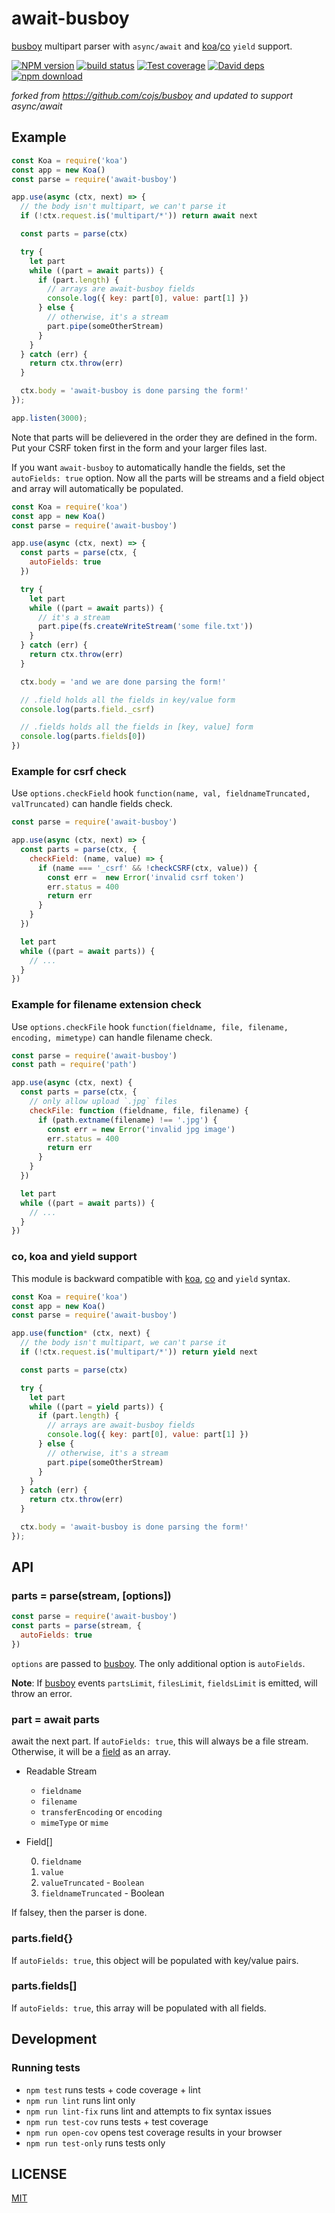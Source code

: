 # await-busboy

[busboy][] multipart parser with `async/await` and [koa][]/[co][] `yield` support.

[![NPM version][npm-image]][npm-url]
[![build status][travis-image]][travis-url]
[![Test coverage][codecov-image]][codecov-url]
[![David deps][david-image]][david-url]
[![npm download][download-image]][download-url]

[npm-image]: https://img.shields.io/npm/v/await-busboy.svg?style=flat-square
[npm-url]: https://npmjs.org/package/await-busboy
[travis-image]: https://img.shields.io/travis/aheckmann/await-busboy.svg?style=flat-square
[travis-url]: https://travis-ci.org/aheckmann/await-busboy
[codecov-image]: https://codecov.io/github/aheckmann/await-busboy/coverage.svg?branch=master
[codecov-url]: https://codecov.io/github/aheckmann/await-busboy?branch=master
[david-image]: https://img.shields.io/david/aheckmann/await-busboy.svg?style=flat-square
[david-url]: https://david-dm.org/aheckmann/await-busboy
[download-image]: https://img.shields.io/npm/dm/await-busboy.svg?style=flat-square
[download-url]: https://npmjs.org/package/await-busboy
[busboy]: https://github.com/mscdex/busboy
[co]: https://github.com/tj/co
[koa]: https://github.com/koajs/koa

_forked from https://github.com/cojs/busboy and updated to support async/await_

## Example

```js
const Koa = require('koa')
const app = new Koa()
const parse = require('await-busboy')

app.use(async (ctx, next) => {
  // the body isn't multipart, we can't parse it
  if (!ctx.request.is('multipart/*')) return await next

  const parts = parse(ctx)

  try {
    let part
    while ((part = await parts)) {
      if (part.length) {
        // arrays are await-busboy fields
        console.log({ key: part[0], value: part[1] })
      } else {
        // otherwise, it's a stream
        part.pipe(someOtherStream)
      }
    }
  } catch (err) {
    return ctx.throw(err)
  }

  ctx.body = 'await-busboy is done parsing the form!'
});

app.listen(3000);
```

Note that parts will be delievered in the order they are defined in the form.
Put your CSRF token first in the form and your larger files last.

If you want `await-busboy` to automatically handle the fields,
set the `autoFields: true` option.
Now all the parts will be streams and a field object and array will automatically be populated.

```js
const Koa = require('koa')
const app = new Koa()
const parse = require('await-busboy')

app.use(async (ctx, next) => {
  const parts = parse(ctx, {
    autoFields: true
  })

  try {
    let part
    while ((part = await parts)) {
      // it's a stream
      part.pipe(fs.createWriteStream('some file.txt'))
    }
  } catch (err) {
    return ctx.throw(err)
  }

  ctx.body = 'and we are done parsing the form!'

  // .field holds all the fields in key/value form
  console.log(parts.field._csrf)

  // .fields holds all the fields in [key, value] form
  console.log(parts.fields[0])
})
```

### Example for csrf check

Use `options.checkField` hook `function(name, val, fieldnameTruncated, valTruncated)`
can handle fields check.

```js
const parse = require('await-busboy')

app.use(async (ctx, next) => {
  const parts = parse(ctx, {
    checkField: (name, value) => {
      if (name === '_csrf' && !checkCSRF(ctx, value)) {
        const err =  new Error('invalid csrf token')
        err.status = 400
        return err
      }
    }
  })

  let part
  while ((part = await parts)) {
    // ...
  }
})
```

### Example for filename extension check

Use `options.checkFile` hook `function(fieldname, file, filename, encoding, mimetype)`
can handle filename check.

```js
const parse = require('await-busboy')
const path = require('path')

app.use(async (ctx, next) {
  const parts = parse(ctx, {
    // only allow upload `.jpg` files
    checkFile: function (fieldname, file, filename) {
      if (path.extname(filename) !== '.jpg') {
        const err = new Error('invalid jpg image')
        err.status = 400
        return err
      }
    }
  })

  let part
  while ((part = await parts)) {
    // ...
  }
})
```

### co, koa and yield support

This module is backward compatible with [koa][], [co][] and `yield` syntax.

```js
const Koa = require('koa')
const app = new Koa()
const parse = require('await-busboy')

app.use(function* (ctx, next) {
  // the body isn't multipart, we can't parse it
  if (!ctx.request.is('multipart/*')) return yield next

  const parts = parse(ctx)

  try {
    let part
    while ((part = yield parts)) {
      if (part.length) {
        // arrays are await-busboy fields
        console.log({ key: part[0], value: part[1] })
      } else {
        // otherwise, it's a stream
        part.pipe(someOtherStream)
      }
    }
  } catch (err) {
    return ctx.throw(err)
  }

  ctx.body = 'await-busboy is done parsing the form!'
});
```

## API

### parts = parse(stream, [options])

```js
const parse = require('await-busboy')
const parts = parse(stream, {
  autoFields: true
})
```

`options` are passed to [busboy][].
The only additional option is `autoFields`.

**Note**: If [busboy][] events `partsLimit`, `filesLimit`, `fieldsLimit` is emitted, will throw an error.

### part = await parts

await the next part.
If `autoFields: true`, this will always be a file stream.
Otherwise, it will be a [field](https://github.com/mscdex/busboy#busboy-special-events) as an array.

- Readable Stream

    - `fieldname`
    - `filename`
    - `transferEncoding` or `encoding`
    - `mimeType` or `mime`

- Field[]

    0. `fieldname`
    1. `value`
    2. `valueTruncated` - `Boolean`
    3. `fieldnameTruncated` - Boolean

If falsey, then the parser is done.

### parts.field{}

If `autoFields: true`, this object will be populated with key/value pairs.

### parts.fields[]

If `autoFields: true`, this array will be populated with all fields.

## Development

### Running tests

- `npm test` runs tests + code coverage + lint
- `npm run lint` runs lint only
- `npm run lint-fix` runs lint and attempts to fix syntax issues
- `npm run test-cov` runs tests + test coverage
- `npm run open-cov` opens test coverage results in your browser
- `npm run test-only` runs tests only

## LICENSE

[MIT](https://github.com/aheckmann/await-busboy/blob/master/LICENSE)
